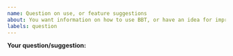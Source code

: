 ```yaml
---
name: Question on use, or feature suggestions
about: You want information on how to use BBT, or have an idea for improvement
labels: question
---
```


<!--
*Please verify **all** of the below before submitting*:

1. you have picked the right category for the issue in the previous screen.
2. in the Zotero addons screen you can see that you have the latest release of BBT (https://github.com/retorquere/zotero-better-bibtex/releases/latest) and Zotero installed
3. you are posting a single question
4. you have included a descriptive subject of the problem
5. you are available for follow-up questions and testing

Picking the right issue category is really important. Each category (`Export`, `General error`, `Import`, `Key generation`, `Question`) has different instructions for gathering the data necessary required to resolve the issue you are experiencing

-->

**Your question/suggestion:**


